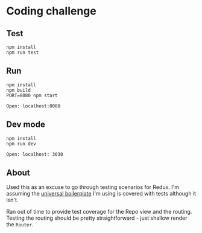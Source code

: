 # Coding challenge

## Test

```
npm install
npm run test
```

## Run

```
npm install
npm build
PORT=8080 npm start

Open: localhost:8080
```

## Dev mode

```
npm install
npm run dev

Open: localhost: 3030
```

## About

Used this as an excuse to go through testing scenarios for Redux. I'm assuming the
[universal boilerplate][1] I'm using is covered with tests although it isn't.

Ran out of time to provide test coverage for the Repo view and the routing. Testing the routing
should be pretty straightforward - just shallow render the `Router`.

[1]: https://github.com/erikras/react-redux-universal-hot-example
